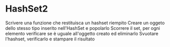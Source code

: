 # HashSet2
Scrivere una funzione che restituisca un hashset riempito Creare un oggeto dello stesso tipo inserito nell'HashSet e popolarlo Scorrere il set, per ogni elemento verificare se è uguale all'oggetto creato ed eliminarlo Svuotare l'hashset, verificarlo e stampare il risultato
